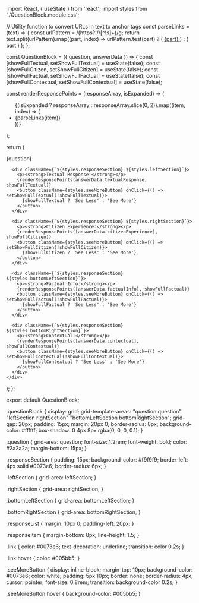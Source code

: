 import React, { useState } from 'react';
import styles from './QuestionBlock.module.css';

// Utility function to convert URLs in text to anchor tags
const parseLinks = (text) => {
  const urlPattern = /(https?:\/\/[^\s]+)/g;
  return text.split(urlPattern).map((part, index) =>
    urlPattern.test(part) ? (
      <a key={index} href={part} target="_blank" rel="noopener noreferrer" className={styles.link}>
        {part}
      </a>
    ) : (
      part
    )
  );
};

const QuestionBlock = ({ question, answerData }) => {
  const [showFullTextual, setShowFullTextual] = useState(false);
  const [showFullCitizen, setShowFullCitizen] = useState(false);
  const [showFullFactual, setShowFullFactual] = useState(false);
  const [showFullContextual, setShowFullContextual] = useState(false);

  const renderResponsePoints = (responseArray, isExpanded) => (
    <ul className={styles.responseList}>
      {(isExpanded ? responseArray : responseArray.slice(0, 2)).map((item, index) => (
        <li key={index} className={styles.responseItem}>
          {parseLinks(item)}
        </li>
      ))}
    </ul>
  );

  return (
    <div className={styles.questionBlock}>
      <div className={styles.question}>{question}</div>

      <div className={`${styles.responseSection} ${styles.leftSection}`}>
        <p><strong>Textual Response:</strong></p>
        {renderResponsePoints(answerData.textualResponse, showFullTextual)}
        <button className={styles.seeMoreButton} onClick={() => setShowFullTextual(!showFullTextual)}>
          {showFullTextual ? 'See Less' : 'See More'}
        </button>
      </div>

      <div className={`${styles.responseSection} ${styles.rightSection}`}>
        <p><strong>Citizen Experience:</strong></p>
        {renderResponsePoints([answerData.citizenExperience], showFullCitizen)}
        <button className={styles.seeMoreButton} onClick={() => setShowFullCitizen(!showFullCitizen)}>
          {showFullCitizen ? 'See Less' : 'See More'}
        </button>
      </div>

      <div className={`${styles.responseSection} ${styles.bottomLeftSection}`}>
        <p><strong>Factual Info:</strong></p>
        {renderResponsePoints([answerData.factualInfo], showFullFactual)}
        <button className={styles.seeMoreButton} onClick={() => setShowFullFactual(!showFullFactual)}>
          {showFullFactual ? 'See Less' : 'See More'}
        </button>
      </div>

      <div className={`${styles.responseSection} ${styles.bottomRightSection}`}>
        <p><strong>Contextual:</strong></p>
        {renderResponsePoints([answerData.contextual], showFullContextual)}
        <button className={styles.seeMoreButton} onClick={() => setShowFullContextual(!showFullContextual)}>
          {showFullContextual ? 'See Less' : 'See More'}
        </button>
      </div>
    </div>
  );
};

export default QuestionBlock;



.questionBlock {
  display: grid;
  grid-template-areas:
    "question question"
    "leftSection rightSection"
    "bottomLeftSection bottomRightSection";
  grid-gap: 20px;
  padding: 15px;
  margin: 20px 0;
  border-radius: 8px;
  background-color: #ffffff;
  box-shadow: 0 4px 8px rgba(0, 0, 0, 0.1);
}

.question {
  grid-area: question;
  font-size: 1.2rem;
  font-weight: bold;
  color: #2a2a2a;
  margin-bottom: 15px;
}

.responseSection {
  padding: 15px;
  background-color: #f9f9f9;
  border-left: 4px solid #0073e6;
  border-radius: 6px;
}

.leftSection {
  grid-area: leftSection;
}

.rightSection {
  grid-area: rightSection;
}

.bottomLeftSection {
  grid-area: bottomLeftSection;
}

.bottomRightSection {
  grid-area: bottomRightSection;
}

.responseList {
  margin: 10px 0;
  padding-left: 20px;
}

.responseItem {
  margin-bottom: 8px;
  line-height: 1.5;
}

.link {
  color: #0073e6;
  text-decoration: underline;
  transition: color 0.2s;
}

.link:hover {
  color: #005bb5;
}

.seeMoreButton {
  display: inline-block;
  margin-top: 10px;
  background-color: #0073e6;
  color: white;
  padding: 5px 10px;
  border: none;
  border-radius: 4px;
  cursor: pointer;
  font-size: 0.8rem;
  transition: background-color 0.2s;
}

.seeMoreButton:hover {
  background-color: #005bb5;
}
